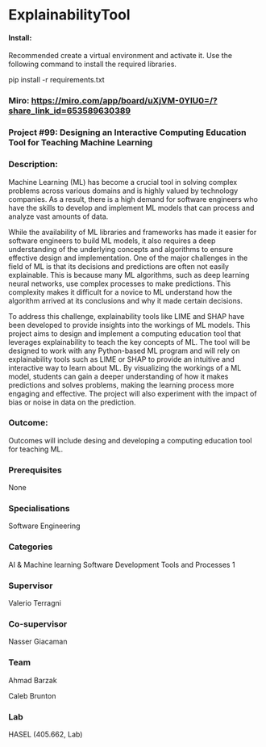 # ExplainabilityTool

#### Install:
Recommended create a virtual environment and activate it.
Use the following command to install the required libraries.

pip install -r requirements.txt


### Miro: https://miro.com/app/board/uXjVM-0YlU0=/?share_link_id=653589630389

### Project #99: Designing an Interactive Computing Education Tool for Teaching Machine Learning
### Description:

Machine Learning (ML) has become a crucial tool in solving complex problems across various domains and is highly valued by technology companies. As a result, there is a high demand for software engineers who have the skills to develop and implement ML models that can process and analyze vast amounts of data.

While the availability of ML libraries and frameworks has made it easier for software engineers to build ML models, it also requires a deep understanding of the underlying concepts and algorithms to ensure effective design and implementation. One of the major challenges in the field of ML is that its decisions and predictions are often not easily explainable. This is because many ML algorithms, such as deep learning neural networks, use complex processes to make predictions. This complexity makes it difficult for a novice to ML understand how the algorithm arrived at its conclusions and why it made certain decisions.

To address this challenge, explainability tools like LIME and SHAP have been developed to provide insights into the workings of ML models. This project aims to design and implement a computing education tool that leverages explainability to teach the key concepts of ML. The tool will be designed to work with any Python-based ML program and will rely on explainability tools such as LIME or SHAP to provide an intuitive and interactive way to learn about ML. By visualizing the workings of a ML model, students can gain a deeper understanding of how it makes predictions and solves problems, making the learning process more engaging and effective. The project will also experiment with the impact of bias or noise in data on the prediction.

 

### Outcome:
Outcomes will include desing and developing a computing education tool for teaching ML.

### Prerequisites
None

### Specialisations
Software Engineering
### Categories
AI & Machine learning
Software Development Tools and Processes 1
### Supervisor
Valerio Terragni
### Co-supervisor
Nasser Giacaman
### Team
Ahmad Barzak

Caleb Brunton
### Lab
HASEL (405.662, Lab)
